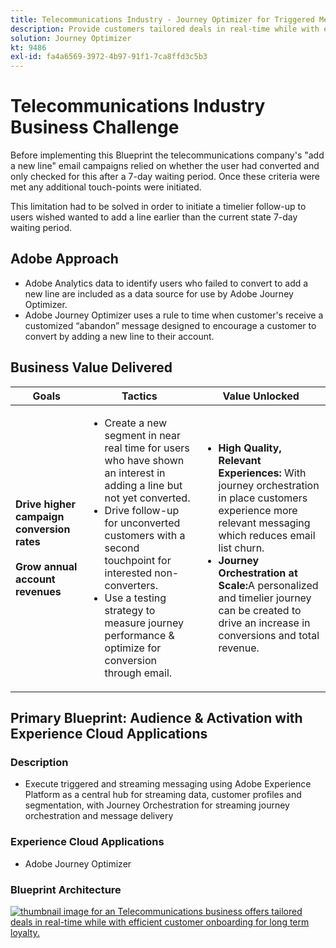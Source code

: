 ```yaml
---
title: Telecommunications Industry - Journey Optimizer for Triggered Messaging
description: Provide customers tailored deals in real-time while with efficient customer onboarding for long term loyalty.
solution: Journey Optimizer
kt: 9486
exl-id: fa4a6569-3972-4b97-91f1-7ca8ffd3c5b3
---
```

# Telecommunications Industry Business Challenge

Before implementing this Blueprint the telecommunications company's "add a new line" email campaigns relied on whether the user had converted and only checked for this after a 7-day waiting period. Once these criteria were met any additional touch-points were initiated. 

This limitation had to be solved in order to initiate a timelier follow-up to users wished wanted to add a line earlier than the current state 7-day waiting period. 

## Adobe Approach

* Adobe Analytics data to identify users who failed to convert to add a new line are included as a data source for use by Adobe Journey Optimizer.
* Adobe Journey Optimizer uses a rule to time when customer's receive a customized “abandon” message designed to encourage a customer to convert by adding a new line to their account.


## Business Value Delivered

| Goals | Tactics| Value Unlocked|
|---|---|---|
| **Drive higher campaign conversion rates**<br></br>**Grow annual account revenues**</ul> | <ul><li>Create a new segment in near real time for users who have shown an interest in adding a line but not yet converted.</li><li>Drive follow-up for unconverted customers with a second touchpoint for interested non-converters. </li><li>Use a testing strategy to measure journey performance & optimize for conversion through email.</li></ul>                               | <ul><li><strong>High Quality, Relevant Experiences:</strong> With journey orchestration in place customers experience more relevant messaging which reduces email list churn.</li><li><strong>Journey Orchestration at Scale:</strong>A personalized and timelier journey can be created to drive an increase in conversions and total revenue.</li></ul>    |

## Primary Blueprint: Audience & Activation with Experience Cloud Applications

### Description 

<ul><li>Execute triggered and streaming messaging using Adobe Experience Platform as a central hub for streaming data, customer profiles and segmentation, with Journey Orchestration for streaming journey orchestration and message delivery</li></ul> 

### Experience Cloud Applications

<ul><li>Adobe Journey Optimizer</li></ul> 

### Blueprint Architecture

<a href="https://experienceleague.adobe.com/docs/blueprints-learn/architecture/customer-journeys/journey-optimizer.html?lang=en"><img alt="thumbnail image for an Telecommunications business offers tailored deals in real-time while with efficient customer onboarding for long term loyalty." src="https://experienceleague.adobe.com/docs/blueprints-learn/assets/journey-optimizer.png?lang=en"/></a>
